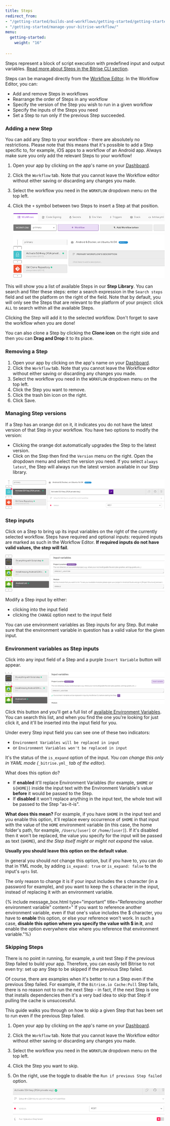 ```yaml
---
title: Steps
redirect_from:
- "/getting-started/builds-and-workflows/getting-started/getting-started-steps"
- "/getting-started/manage-your-bitrise-workflow/"
menu:
  getting-started:
    weight: "16"

---
```

Steps represent a block of script execution with predefined input and output variables. [Read more about Steps in the Bitrise CLI section](/bitrise-cli/steps).

Steps can be managed directly from the [Workflow Editor](/getting-started/getting-started-workflows). In the Workflow Editor, you can:

* Add and remove Steps in workflows
* Rearrange the order of Steps in any workflow
* Specify the version of the Step you wish to run in a given workflow
* Specify the inputs of the Steps you need
* Set a Step to run only if the previous Step succeeded.

### Adding a new Step

You can add any Step to your workflow - there are absolutely no restrictions. Please note that this means that it's possible to add a Step specific to, for example, iOS apps to a workflow of an Android app. Always make sure you only add the relevant Steps to your workflow!

1. Open your app by clicking on the app's name on your [Dashboard](https://app.bitrise.io/dashboard).
2. Click the `Workflow` tab. Note that you cannot leave the Workflow editor without either saving or discarding any changes you made.
3. Select the workflow you need in the `WORKFLOW` dropdown menu on the top left.
4. Click the `+` symbol between two Steps to insert a Step at that position.

   ![Adding a step](/img/adding-step-1.png)

This will show you a list of available Steps in our **Step Library**.
You can search and filter these steps: enter a search expression in the `Search steps` field and set the platform on the right of the field. Note that by default, you will only see the Steps that are relevant to the platform of your project: click `ALL` to search within all the available Steps.

Clicking the Step will add it to the selected workflow. Don't forget to save the workflow when you are done!

You can also clone a Step by clicking the **Clone icon** on the right side and then you can **Drag and Drop** it to its place.

### Removing a Step

1. Open your app by clicking on the app's name on your [Dashboard](https://app.bitrise.io/dashboard).
2. Click the `Workflow` tab. Note that you cannot leave the Workflow editor without either saving or discarding any changes you made.
3. Select the workflow you need in the `WORKFLOW` dropdown menu on the top left.
4. Click the Step you want to remove.
5. Click the trash bin icon on the right.
6. Click Save.

### Managing Step versions

If a Step has an orange dot on it, it indicates you do not have the latest version of that Step in your workflow. You have two options to modify the version:

* Clicking the orange dot automatically upgrades the Step to the latest version.
* Click on the Step then find the `Version` menu on the right. Open the dropdown menu and select the version you need. If you select `always latest`, the Step will always run the latest version available in our Step library.

![Managing step versions](/img/update-version-1.png)

### Step inputs

Click on a Step to bring up its input variables on the right of the currently selected workflow. Steps have required and optional inputs: required inputs are marked as such in the Workflow Editor. **If required inputs do not have valid values, the step will fail**.

![Adding step input](/img/step-input.png)

Modify a Step input by either:

* clicking into the input field
* clicking the `CHANGE` option next to the input field

You can use environment variables as Step inputs for any Step. But make sure that the environment variable in question has a valid value for the given input.

### Environment variables as Step inputs

Click into any input field of a Step and a purple `Insert Variable` button will appear.

![Insert variable](/img/env-var.png)

Click this button and you'll get a full list of [available Environment Variables](/builds/available-environment-variables). You can search this list, and when you find the one you're looking for just click it, and it'll be inserted into the input field for you.

Under every Step input field you can see one of these two indicators:

* `Environment Variables will be replaced in input`
* or `Environment Variables won't be replaced in input`

It's the status of the `is_expand` option of the input.
_You can change this only in YAML mode (_`_bitrise.yml_` _tab of the editor)._

What does this option do?

* If **enabled** it'll replace Environment Variables (for example, `$HOME` or `${HOME}`)
  inside the input text with the Environment Variable's value **before** it would be passed to the Step.
* If **disabled** it won't replace anything in the input text, the whole text will be passed to the Step "as-it-is".

**What does this mean?** For example, if you have `$HOME` in the input text
and you enable this option, it'll replace every occurrence of `$HOME` in that input
with the value of the `HOME` environment variable
(in this case, the home folder's path, for example, `/Users/[user]` or `/home/[user]`).
If it's disabled then it won't be replaced,
the value you specify for the input will be passed as text (`$HOME`),
and _the Step itself might or might not expand_ the value.

**Usually you should leave this option on the default value**.

In general you should _not_ change this option, but if you have to,
you can do that in YML mode, by adding `is_expand: true` or `is_expand: false` to the input's `opts` list.

The only reason to change it is if your input includes the `$` character (in a password for example),
and you want to keep the `$` character in the input, instead of
replacing it with an environment variable.

{% include message_box.html type="important" title="Referencing another environment variable" content=" If you want to reference another environment variable, even if that one's value includes the $ character, you have to **enable** this option, or else your reference won't work. In such a case, **disable this option where you specify the value with $ in it**, and enable the option everywhere else where you reference that environment variable."%}

### Skipping Steps

There is no point in running, for example, a unit test Step if the previous Step failed to build your app. Therefore, you can easily tell Bitrise to not even try: set up any Step to be skipped if the previous Step failed.

Of course, there are examples when it's better to run a Step even if the previous Step failed. For example, if the `Bitrise.io Cache:Pull` Step fails, there is no reason not to run the next Step - in fact, if the next Step is one that installs dependencies then it's a very bad idea to skip that Step if pulling the cache is unsuccessful.

This guide walks you through on how to skip a given Step that has been set to run even if the previous Step failed.

1. Open your app by clicking on the app's name on your [Dashboard](https://app.bitrise.io/dashboard).
2. Click the `Workflow` tab. Note that you cannot leave the Workflow editor without either saving or discarding any changes you made.
3. Select the workflow you need in the `WORKFLOW` dropdown menu on the top left.
4. Click the Step you want to skip.
5. On the right, use the toggle to disable the `Run if previous Step failed` option.

   ![Run if previous step failed](/img/run-if-prev-version.png)